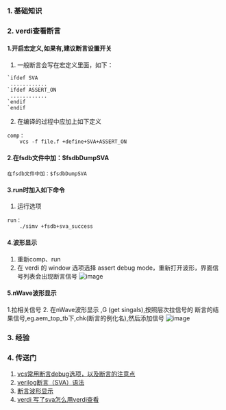 ### 1. 基础知识

### 2. verdi查看断言
#### 1.开启宏定义,如果有,建议断言设置开关
1. 一般断言会写在宏定义里面，如下：
~~~
`ifdef SVA
 ............
`ifdef ASSERT_ON
 ............
`endif
`endif

~~~
2. 在编译的过程中应加上如下定义
~~~
comp：
	vcs -f file.f +define+SVA+ASSERT_ON
~~~
#### 2.在fsdb文件中加：$fsdbDumpSVA
~~~
在fsdb文件中加：$fsdbDumpSVA
~~~
#### 3.run时加入如下命令
1. 运行选项
~~~
run：
	./simv +fsdb+sva_success
~~~

#### 4.波形显示
1. 重新comp、run
2. 在 verdi 的 window 选项选择 assert debug mode，重新打开波形，界面信号列表会出现断言信号
![image](https://github.com/bulaqi/IC-DV.github.io/assets/55919713/cc473af7-dc66-413f-b22d-613835e0fcd1)

#### 5.nWave波形显示
1.拉相关信号
2. 在nWave波形显示 ,G (get singals),按照层次拉信号的 断言的结果信号,eg.aem_top_tb下,chk(断言的例化名),然后添加信号
![image](https://github.com/bulaqi/IC-DV.github.io/assets/55919713/9dd5f89b-1e8c-4f9e-af7b-0cae242765a8)

### 3. 经验

### 4. 传送门
1. [vcs常用断言debug选项，以及断言的注意点](https://blog.csdn.net/geter_CS/article/details/125006646)
2. [verilog断言（SVA）语法](https://blog.csdn.net/weixin_44857476/article/details/115876136?spm=1001.2101.3001.6650.1&utm_medium=distribute.pc_relevant.none-task-blog-2%7Edefault%7ECTRLIST%7ERate-1-115876136-blog-125006646.235%5Ev38%5Epc_relevant_yljh&depth_1-utm_source=distribute.pc_relevant.none-task-blog-2%7Edefault%7ECTRLIST%7ERate-1-115876136-blog-125006646.235%5Ev38%5Epc_relevant_yljh&utm_relevant_index=2)
3. [断言波形显示](https://blog.csdn.net/Shu_0223/article/details/108362364#:~:text=%E6%96%87%E7%AB%A0%E7%9B%AE%E5%BD%95%E4%B8%80%E3%80%81%E4%B8%BA%E4%BD%95%E8%A6%81%E5%9C%A8%E6%B3%A2%E5%BD%A2%E4%B8%AD%E6%98%BE%E7%A4%BA%E6%96%AD%E8%A8%80%EF%BC%9F,%E4%BA%8C%E3%80%81%E6%93%8D%E4%BD%9C%E6%AD%A5%E9%AA%A41.%E5%BC%80%E5%90%AF%E5%AE%8F%E5%AE%9A%E4%B9%892.%E5%9C%A8fsdb%E6%96%87%E4%BB%B6%E4%B8%AD%E5%8A%A0%EF%BC%9A%24fsdbDumpSVA3.run%E6%97%B6%E5%8A%A0%E5%85%A5%E5%A6%82%E4%B8%8B%E5%91%BD%E4%BB%A44.%E6%B3%A2%E5%BD%A2%E6%98%BE%E7%A4%BA%E4%B8%80%E3%80%81%E4%B8%BA%E4%BD%95%E8%A6%81%E5%9C%A8%E6%B3%A2%E5%BD%A2%E4%B8%AD%E6%98%BE%E7%A4%BA%E6%96%AD%E8%A8%80%EF%BC%9F%20%E4%BD%BF%E7%94%A8%E6%96%AD%E8%A8%80%E5%8F%AF%E4%BB%A5%E6%9C%89%E6%95%88%E5%9C%B0%E6%A3%80%E6%B5%8B%E6%B3%A2%E5%BD%A2%E6%97%B6%E5%BA%8F%EF%BC%8C%E5%9C%A8%E6%B3%A2%E5%BD%A2%E4%B8%AD%E8%A7%82%E5%AF%9F%E6%96%AD%E8%A8%80%E8%83%BD%E6%9B%B4%E6%96%B9%E4%BE%BF%E4%B8%94%E5%BF%AB%E9%80%9F%E7%9A%84%E5%AE%9A%E4%BD%8D%E5%87%BA%E9%94%99%E7%9A%84%E4%BD%8D%E7%BD%AE%E3%80%82)
4. [verdi 写了sva怎么用verdi查看](https://zhuanlan.zhihu.com/p/335264926)
